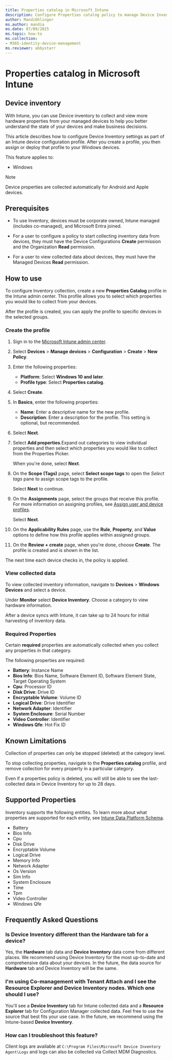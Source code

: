 ```yaml
---
title: Properties catalog in Microsoft Intune
description: Configure Properties catalog policy to manage Device Inventory settings on Windows devices you manage with Intune.
author: MandiOhlinger
ms.author: mandia
ms.date: 07/09/2025
ms.topic: how-to
ms.collection:
- M365-identity-device-management
ms.reviewer: abbystarr
---
```


# Properties catalog in Microsoft Intune

## Device inventory

With Intune, you can use Device inventory to collect and view more hardware properties from your managed devices to help you better understand the state of your devices and make business decisions.

This article describes how to configure Device Inventory settings as part of an Intune device configuration profile. After you create a profile, you then assign or deploy that profile to your Windows devices.

This feature applies to:

- Windows

> [!NOTE]
> Device properties are collected automatically for Android and Apple devices.

## Prerequisites

- To use Inventory, devices must be corporate owned, Intune managed (includes co-managed), and Microsoft Entra joined.

- For a user to configure a policy to start collecting inventory data from devices, they must have the Device Configurations **Create** permission and the Organization **Read** permission.

- For a user to view collected data about devices, they must have the Managed Devices **Read** permission.

## How to use

To configure Inventory collection, create a new **Properties Catalog** profile in the Intune admin center. This profile allows you to select which properties you would like to collect from your devices.

After the profile is created, you can apply the profile to specific devices in the selected groups.

### Create the profile

1. Sign in to the [Microsoft Intune admin center](https://go.microsoft.com/fwlink/?linkid=2109431).

2. Select **Devices** > **Manage devices** > **Configuration** > **Create** > **New Policy**.

3. Enter the following properties:

   - **Platform**: Select **Windows 10 and later**.
   - **Profile type**: Select **Properties catalog**.

4. Select **Create**.

5. In **Basics**, enter the following properties:

   - **Name**: Enter a descriptive name for the new profile.
   - **Description**: Enter a description for the profile. This setting is optional, but recommended.

6. Select **Next**.

7. Select **Add properties**.Expand out categories to view individual properties and then select which properties you would like to collect from the Properties Picker.

   When you're done, select **Next**.

8. On the **Scope (Tags)** page, select **Select scope tags** to open the *Select tags* pane to assign scope tags to the profile.

   Select **Next** to continue.

9. On the **Assignments** page, select the groups that receive this profile. For more information on assigning profiles, see [Assign user and device profiles](../configuration/device-profile-assign.md).

   Select **Next**.

10. On the **Applicability Rules** page, use the **Rule**, **Property**, and **Value** options to define how this profile applies within assigned groups.

11. On the **Review + create** page, when you're done, choose **Create**. The profile is created and is shown in the list.

The next time each device checks in, the policy is applied.

### View collected data

To view collected inventory information, navigate to **Devices** > **Windows Devices** and select a device.

Under **Monitor** select **Device Inventory**. Choose a category to view hardware information.

After a device syncs with Intune, it can take up to 24 hours for initial harvesting of inventory data.

### Required Properties

Certain **required** properties are automatically collected when you collect any properties in that category.

The following properties are required:

- **Battery**: Instance Name
- **Bios Info**: Bios Name, Software Element ID, Software Element State, Target Operating System
- **Cpu**: Processor ID
- **Disk Drive**: Drive ID
- **Encryptable Volume**: Volume ID
- **Logical Drive**: Drive Identifier
- **Network Adapter**: Identifier
- **System Enclosure**: Serial Number
- **Video Controller**: Identifier
- **Windows Qfe**: Hot Fix ID

## Known Limitations

Collection of properties can only be stopped (deleted) at the category level.

To stop collecting properties, navigate to the **Properties catalog** profile, and remove collection for every property in a particular category.

Even if a properties policy is deleted, you will still be able to see the last-collected data in Device Inventory for up to 28 days.

## Supported Properties

Inventory supports the following entities. To learn more about what properties are supported for each entity, see [Intune Data Platform Schema](../../analytics/data-platform-schema.md).

- Battery
- Bios Info
- Cpu
- Disk Drive
- Encryptable Volume
- Logical Drive
- Memory Info
- Network Adapter
- Os Version
- Sim Info
- System Enclosure
- Time
- Tpm
- Video Controller
- Windows Qfe

## Frequently Asked Questions

### Is Device Inventory different than the Hardware tab for a device?

Yes, the **Hardware** tab data and **Device Inventory** data come from different places. We recommend using Device Inventory for the most up-to-date and comprehensive data about your devices. In the future, the data source for **Hardware** tab and Device Inventory will be the same.

### I'm using Co-management with Tenant Attach and I see the **Resource Explorer** and **Device Inventory** nodes. Which one should I use?

You'll see a **Device Inventory** tab for Intune collected data and a **Resource Explorer** tab for Configuration Manager collected data. Feel free to use the source that best fits your use case. In the future, we recommend using the Intune-based **Device Inventory**.

### How can I troubleshoot this feature?

Client logs are available at `C:\Program Files\Microsoft Device Inventory Agent\Logs` and logs can also be collected via Collect MDM Diagnostics.
